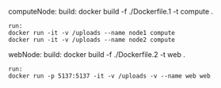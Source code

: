 computeNode:
    build:
    docker build -f ./Dockerfile.1 -t compute .

    run:
    docker run -it -v /uploads --name node1 compute
    docker run -it -v /uploads --name node2 compute


webNode:
    build:
    docker build -f ./Dockerfile.2 -t web .

    run:
    docker run -p 5137:5137 -it -v /uploads -v --name web web
